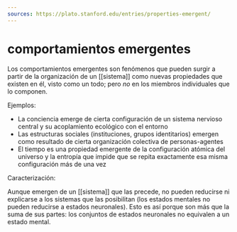 ```yaml
---
sources: https://plato.stanford.edu/entries/properties-emergent/
---
```

# comportamientos emergentes
Los comportamientos emergentes son fenómenos que pueden surgir a partir de la organización de un [[sistema]] como nuevas propiedades que existen en él, visto como un todo; pero *no* en los miembros individuales que lo componen.

Ejemplos:

- La conciencia emerge de cierta configuración de un sistema nervioso central y su acoplamiento ecológico con el entorno
- Las estructuras sociales (instituciones, grupos identitarios) emergen como resultado de cierta organización colectiva de personas-agentes
- El tiempo es una propiedad emergente de la configuración atómica del universo y la entropía que impide que se repita exactamente esa misma configuración más de una vez

Caracterización:

Aunque emergen de un [[sistema]] que las precede, no pueden reducirse ni explicarse a los sistemas que las posibilitan (los estados mentales no pueden reducirse a estados neuronales). Esto es así porque son más que la suma de sus partes: los conjuntos de estados neuronales no equivalen a un estado mental.

